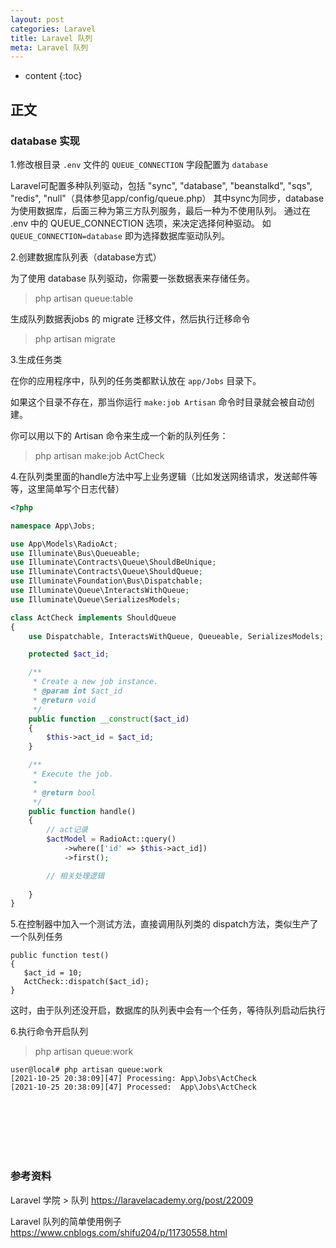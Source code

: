 ```yaml
---
layout: post
categories: Laravel
title: Laravel 队列
meta: Laravel 队列
---
```

* content
{:toc}

## 正文

### database 实现

1.修改根目录 `.env` 文件的 `QUEUE_CONNECTION` 字段配置为 `database`

Laravel可配置多种队列驱动，包括 "sync", "database", "beanstalkd", "sqs", "redis", "null"（具体参见app/config/queue.php）
其中sync为同步，database为使用数据库，后面三种为第三方队列服务，最后一种为不使用队列。
通过在 .env 中的 QUEUE_CONNECTION 选项，来决定选择何种驱动。
如 `QUEUE_CONNECTION=database` 即为选择数据库驱动队列。

2.创建数据库队列表（database方式）

为了使用 database 队列驱动，你需要一张数据表来存储任务。

> php artisan queue:table

生成队列数据表jobs 的 migrate 迁移文件，然后执行迁移命令

> php artisan migrate

3.生成任务类

在你的应用程序中，队列的任务类都默认放在 `app/Jobs` 目录下。

如果这个目录不存在，那当你运行 `make:job Artisan` 命令时目录就会被自动创建。

你可以用以下的 Artisan 命令来生成一个新的队列任务：

> php artisan make:job ActCheck

4.在队列类里面的handle方法中写上业务逻辑（比如发送网络请求，发送邮件等等，这里简单写个日志代替）

```php
<?php

namespace App\Jobs;

use App\Models\RadioAct;
use Illuminate\Bus\Queueable;
use Illuminate\Contracts\Queue\ShouldBeUnique;
use Illuminate\Contracts\Queue\ShouldQueue;
use Illuminate\Foundation\Bus\Dispatchable;
use Illuminate\Queue\InteractsWithQueue;
use Illuminate\Queue\SerializesModels;

class ActCheck implements ShouldQueue
{
    use Dispatchable, InteractsWithQueue, Queueable, SerializesModels;

    protected $act_id;

    /**
     * Create a new job instance.
     * @param int $act_id
     * @return void
     */
    public function __construct($act_id)
    {
        $this->act_id = $act_id;
    }

    /**
     * Execute the job.
     *
     * @return bool
     */
    public function handle()
    {
        // act记录
        $actModel = RadioAct::query()
            ->where(['id' => $this->act_id])
            ->first();

        // 相关处理逻辑
        
    }
}
```

5.在控制器中加入一个测试方法，直接调用队列类的 dispatch方法，类似生产了一个队列任务
 
 ```
public function test()
{
    $act_id = 10;
    ActCheck::dispatch($act_id);
}
```

这时，由于队列还没开启，数据库的队列表中会有一个任务，等待队列启动后执行

6.执行命令开启队列

> php artisan queue:work

```
user@local# php artisan queue:work
[2021-10-25 20:38:09][47] Processing: App\Jobs\ActCheck
[2021-10-25 20:38:09][47] Processed:  App\Jobs\ActCheck
```

<br/><br/><br/><br/><br/>
### 参考资料

Laravel 学院 > 队列 <https://laravelacademy.org/post/22009>

Laravel 队列的简单使用例子 <https://www.cnblogs.com/shifu204/p/11730558.html>

